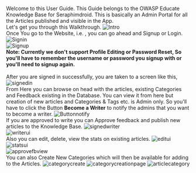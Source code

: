 Welcome to this User Guide. This Guide belongs to the OWASP Educate Knowledge Base for Seraphimdroid. This is basically an Admin Portal for all the Articles published and visible in the App.
<br>
Let's get you through this Walkthrough.
![Intro](https://drive.google.com/uc?export=download&id=0B-lUWKmJuey_MFlZMlhzQmU1a0k)<br>
Once You go to the Website, i.e.  , you can go ahead and Signup or Login.
![Signin](https://drive.google.com/uc?export=download&id=0B-lUWKmJuey_RXFUcU5FZmRoLU0)<br>
![Signup](https://drive.google.com/uc?export=download&id=0B-lUWKmJuey_MFJoLWh1QzhZX00)<br>
**Note: Currently we don't support Profile Editing or Password Reset, So you'll have to remember the username or password you signup with or you'll need to signup again.**
<br><br>
After you are signed in successfully, you are taken to a screen like this,
![signedin](https://drive.google.com/uc?export=download&id=0B-lUWKmJuey_TkRHMXhkYUh1X3M)<br>
From Here you can browse on head with the articles, existing Categories and Feedback existing in the Database. You can view it from here but creation of new articles and Categories & Tags etc. is Admin only.
So you'll have to click the Button **Become a Writer** to notify the admins that you want to become a writer.
![Buttonnotify](https://drive.google.com/uc?export=download&id=0B-lUWKmJuey_UmNNYzZKOEgyYUk)<br>
If you are approved to write you can Approve feedback and publish new articles to the Knowledge Base.
![signedwriter](https://drive.google.com/uc?export=download&id=0B-lUWKmJuey_MGVpR1FTdUZGaTg)<br>
![writerui](https://drive.google.com/uc?export=download&id=0B-lUWKmJuey_THZzSVJTdzdyZWc)<br>
Also you can edit, delete, view the stats on existing articles.
![editui](https://drive.google.com/uc?export=download&id=0B-lUWKmJuey_M0t3cXZZZnpYWHc)<br>
![statsui](https://drive.google.com/uc?export=download&id=0B-lUWKmJuey_aTdZVmhRTWQyT3c)<br>
![approvefbview](https://drive.google.com/uc?export=download&id=0B-lUWKmJuey_d3JHQlk0U1BvT2M)<br>
You can also Create New Categories which will then be available for adding to the Articles.
![categorycreate](https://drive.google.com/uc?export=download&id=0B-lUWKmJuey_aWMyNzJKbFl2Q3c)
![categorycreationpage](https://drive.google.com/uc?export=download&id=0B-lUWKmJuey_T0R4SkhTU2JwcmM)
![articlecategory](https://drive.google.com/uc?export=download&id=0B-lUWKmJuey_SGFuMGtObm1fUWc)
